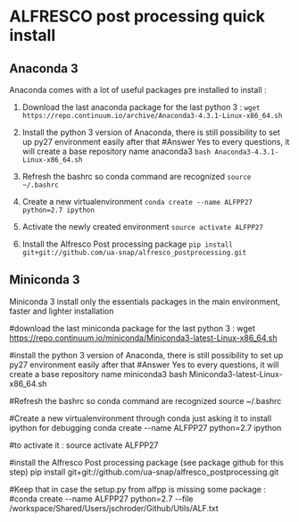 # ALFRESCO post processing quick install
## Anaconda 3

Anaconda comes with a lot of useful packages pre installed to install :



1. Download the last anaconda package for the last python 3 :
`wget https://repo.continuum.io/archive/Anaconda3-4.3.1-Linux-x86_64.sh`

2. Install the python 3 version of Anaconda,
there is still possibility to set up py27 environment easily after that
#Answer Yes to every questions, it will create a base repository name anaconda3
`bash Anaconda3-4.3.1-Linux-x86_64.sh`

3. Refresh the bashrc so conda command are recognized
`source ~/.bashrc` 

4. Create a new virtualenvironment
`conda create --name ALFPP27 python=2.7 ipython`

5. Activate the newly created environment
`source activate ALFPP27`

6. Install the Alfresco Post processing package
`pip install git+git://github.com/ua-snap/alfresco_postprocessing.git`

## Miniconda 3

Miniconda 3 install only the essentials packages in the main environment, faster and lighter installation

#download the last miniconda package for the last python 3 :
wget https://repo.continuum.io/miniconda/Miniconda3-latest-Linux-x86_64.sh

#install the python 3 version of Anaconda, there is still possibility to set up py27 environment easily after that
#Answer Yes to every questions, it will create a base repository name miniconda3
bash Miniconda3-latest-Linux-x86_64.sh

#Refresh the bashrc so conda command are recognized
source ~/.bashrc 

#Create a new virtualenvironment through conda just asking it to install ipython for debugging
conda create --name ALFPP27 python=2.7 ipython

#to activate it :
source activate ALFPP27

#install the Alfresco Post processing package (see package github for this step)
pip install git+git://github.com/ua-snap/alfresco_postprocessing.git




#Keep that in case the setup.py from alfpp is missing some package :
#conda create --name ALFPP27 python=2.7 --file /workspace/Shared/Users/jschroder/Github/Utils/ALF.txt
